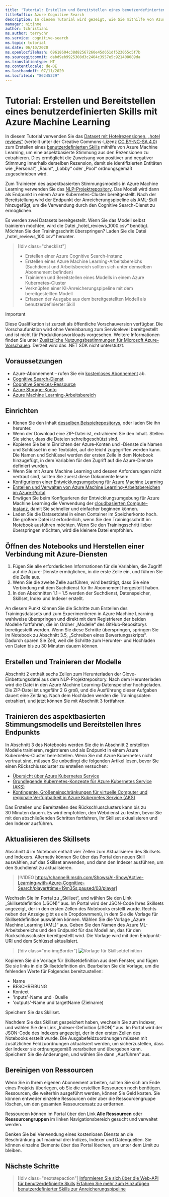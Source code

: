 ```yaml
---
title: 'Tutorial: Erstellen und Bereitstellen eines benutzerdefinierten Skills mit Azure Machine Learning'
titleSuffix: Azure Cognitive Search
description: In diesem Tutorial wird gezeigt, wie Sie mithilfe von Azure Machine Learning einen benutzerdefinierten Skill für die KI-Anreicherungspipeline von Azure Cognitive Search erstellen und bereitstellen.
manager: nitinme
author: tchristiani
ms.author: terrychr
ms.service: cognitive-search
ms.topic: tutorial
ms.date: 06/10/2020
ms.openlocfilehash: 69618604c38d82567260e45d651df523055c5f7b
ms.sourcegitcommit: dabd9eb9925308d3c2404c3957e5c921408089da
ms.translationtype: HT
ms.contentlocale: de-DE
ms.lasthandoff: 07/11/2020
ms.locfileid: "86245329"
---
```

# <a name="tutorial-build-and-deploy-a-custom-skill-with-azure-machine-learning"></a>Tutorial: Erstellen und Bereitstellen eines benutzerdefinierten Skills mit Azure Machine Learning 

In diesem Tutorial verwenden Sie das [Dataset mit Hotelrezensionen, „hotel reviews“](https://www.kaggle.com/datafiniti/hotel-reviews) (verteilt unter der Creative Commons-Lizenz [CC BY-NC-SA 4.0](https://creativecommons.org/licenses/by-nc-sa/4.0/legalcode.txt)) zum Erstellen eines [benutzerdefinierten Skills](https://docs.microsoft.com/azure/search/cognitive-search-aml-skill) mithilfe von Azure Machine Learning, um eine aspektbasierte Stimmung aus den Rezensionen zu extrahieren. Dies ermöglicht die Zuweisung von positiver und negativer Stimmung innerhalb derselben Rezension, damit sie identifizierten Entitäten wie „Personal“, „Raum“, „Lobby“ oder „Pool“ ordnungsgemäß zugeschrieben wird.

Zum Trainieren des aspektbasierten Stimmungsmodells in Azure Machine Learning verwenden Sie das [NLP-Projektrepository](https://github.com/microsoft/nlp-recipes/tree/master/examples/sentiment_analysis/absa). Das Modell wird dann als Endpunkt in einem Azure Kubernetes-Cluster bereitgestellt. Nach der Bereitstellung wird der Endpunkt der Anreicherungspipeline als AML-Skill hinzugefügt, um die Verwendung durch den Cognitive Search-Dienst zu ermöglichen.

Es werden zwei Datasets bereitgestellt. Wenn Sie das Modell selbst trainieren möchten, wird die Datei „hotel_reviews_1000.csv“ benötigt. Möchten Sie den Trainingsschritt überspringen? Laden Sie die Datei „hotel_reviews_100.csv“ herunter.

> [!div class="checklist"]
> * Erstellen einer Azure Cognitive Search-Instanz
> * Erstellen eines Azure Machine Learning-Arbeitsbereichs (Suchdienst und Arbeitsbereich sollten sich unter demselben Abonnement befinden)
> * Trainieren und Bereitstellen eines Modells in einem Azure Kubernetes-Cluster
> * Verknüpfen einer KI-Anreicherungspipeline mit dem bereitgestellten Modell
> * Erfassen der Ausgabe aus dem bereitgestellten Modell als benutzerdefinierter Skill

> [!IMPORTANT] 
> Diese Qualifikation ist zurzeit als öffentliche Vorschauversion verfügbar. Die Vorschaufunktion wird ohne Vereinbarung zum Servicelevel bereitgestellt und ist nicht für Produktionsworkloads vorgesehen. Weitere Informationen finden Sie unter [Zusätzliche Nutzungsbestimmungen für Microsoft Azure-Vorschauen](https://azure.microsoft.com/support/legal/preview-supplemental-terms/). Derzeit wird das .NET SDK nicht unterstützt.

## <a name="prerequisites"></a>Voraussetzungen

* Azure-Abonnement – rufen Sie ein [kostenloses Abonnement](https://azure.microsoft.com/free/?WT.mc_id=A261C142F) ab.
* [Cognitive Search-Dienst](https://docs.microsoft.com/azure/search/search-get-started-arm)
* [Cognitive Services-Ressource](https://docs.microsoft.com/azure/cognitive-services/cognitive-services-apis-create-account?tabs=multiservice%2Cwindows)
* [Azure Storage-Konto](https://docs.microsoft.com/azure/storage/common/storage-account-create?toc=%2Fazure%2Fstorage%2Fblobs%2Ftoc.json&tabs=azure-portal)
* [Azure Machine Learning-Arbeitsbereich](https://docs.microsoft.com/azure/machine-learning/how-to-manage-workspace)

## <a name="setup"></a>Einrichten

* Klonen Sie den Inhalt [desselben Beispielrepositorys](https://github.com/Azure-Samples/azure-search-python-samples/tree/master/AzureML-Custom-Skill), oder laden Sie ihn herunter.
* Wenn der Download eine ZIP-Datei ist, extrahieren Sie den Inhalt. Stellen Sie sicher, dass die Dateien schreibgeschützt sind.
* Kopieren Sie beim Einrichten der Azure-Konten und -Dienste die Namen und Schlüssel in eine Textdatei, auf die leicht zugegriffen werden kann. Die Namen und Schlüssel werden der ersten Zelle in dem Notebook hinzugefügt, in dem Variablen für den Zugriff auf die Azure-Dienste definiert wurden.
* Wenn Sie mit Azure Machine Learning und dessen Anforderungen nicht vertraut sind, sollten Sie zuerst diese Dokumente lesen:
 * [Konfigurieren einer Entwicklungsumgebung für Azure Machine Learning](https://docs.microsoft.com/azure/machine-learning/how-to-configure-environment)
 * [Erstellen und Verwalten von Azure Machine Learning-Arbeitsbereichen im Azure-Portal](https://docs.microsoft.com/azure/machine-learning/how-to-manage-workspace)
 * Erwägen Sie beim Konfigurieren der Entwicklungsumgebung für Azure Machine Learning die Verwendung der [cloudbasierten Compute-Instanz](https://docs.microsoft.com/azure/machine-learning/how-to-configure-environment#compute-instance), damit Sie schneller und einfacher beginnen können.
* Laden Sie die Datasetdatei in einen Container im Speicherkonto hoch. Die größere Datei ist erforderlich, wenn Sie den Trainingsschritt im Notebook ausführen möchten. Wenn Sie den Trainingsschritt lieber überspringen möchten, wird die kleinere Datei empfohlen.

## <a name="open-notebook-and-connect-to-azure-services"></a>Öffnen des Notebooks und Herstellen einer Verbindung mit Azure-Diensten

1. Fügen Sie alle erforderlichen Informationen für die Variablen, die Zugriff auf die Azure-Dienste ermöglichen, in die erste Zelle ein, und führen Sie die Zelle aus.
1. Wenn Sie die zweite Zelle ausführen, wird bestätigt, dass Sie eine Verbindung mit dem Suchdienst für Ihr Abonnement hergestellt haben.
1. In den Abschnitten 1.1 – 1.5 werden der Suchdienst, Datenspeicher, Skillset, Index und Indexer erstellt.

An diesem Punkt können Sie die Schritte zum Erstellen des Trainingsdatasets und zum Experimentieren in Azure Machine Learning wahlweise überspringen und direkt mit dem Registrieren der beiden Modelle fortfahren, die im Ordner „Modelle“ des GitHub-Repositorys bereitgestellt werden. Wenn Sie diese Schritte überspringen, springen Sie im Notebook zu Abschnitt 3.5, „Schreiben eines Bewertungsskripts“. Dadurch sparen Sie Zeit, weil die Schritte zum Herunter- und Hochladen von Daten bis zu 30 Minuten dauern können.

## <a name="creating-and-training-the-models"></a>Erstellen und Trainieren der Modelle

Abschnitt 2 enthält sechs Zellen zum Herunterladen der Glove-Einbettungsdatei aus dem NLP-Projektrepository. Nach dem Herunterladen wird die Datei in den Azure Machine Learning-Datenspeicher hochgeladen. Die ZIP-Datei ist ungefähr 2 G groß, und die Ausführung dieser Aufgaben dauert eine Zeitlang. Nach dem Hochladen werden die Trainingsdaten extrahiert, und jetzt können Sie mit Abschnitt 3 fortfahren.

## <a name="train-the-aspect-based-sentiment-model-and-deploy-your-endpoint"></a>Trainieren des aspektbasierten Stimmungsmodells und Bereitstellen Ihres Endpunkts

In Abschnitt 3 des Notebooks werden Sie die in Abschnitt 2 erstellten Modelle trainieren, registrieren und als Endpunkt in einem Azure Kubernetes-Cluster bereitstellen. Wenn Sie mit Azure Kubernetes nicht vertraut sind, müssen Sie unbedingt die folgenden Artikel lesen, bevor Sie einen Rückschlusscluster zu erstellen versuchen:

* [Übersicht über Azure Kubernetes Service](https://docs.microsoft.com/azure/aks/intro-kubernetes)
* [Grundlegende Kubernetes-Konzepte für Azure Kubernetes Service (AKS)](https://docs.microsoft.com/azure/aks/concepts-clusters-workloads)
* [Kontingente, Größeneinschränkungen für virtuelle Computer und regionale Verfügbarkeit in Azure Kubernetes Service (AKS)](https://docs.microsoft.com/azure/aks/quotas-skus-regions)

Das Erstellen und Bereitstellen des Rückschlussclusters kann bis zu 30 Minuten dauern. Es wird empfohlen, den Webdienst zu testen, bevor Sie mit den abschließenden Schritten fortfahren, Ihr Skillset aktualisieren und den Indexer ausführen.

## <a name="update-the-skillset"></a>Aktualisieren des Skillsets

Abschnitt 4 im Notebook enthält vier Zellen zum Aktualisieren des Skillsets und Indexers. Alternativ können Sie über das Portal den neuen Skill auswählen, auf das Skillset anwenden, und dann den Indexer ausführen, um den Suchdienst zu aktualisieren.

> [!VIDEO https://channel9.msdn.com/Shows/AI-Show/Active-Learning-with-Azure-Cognitive-Search/player#time=19m35s:paused/03/player]

Wechseln Sie im Portal zu „Skillset“, und wählen Sie den Link „Skillsetdefinition (JSON)“ aus. Im Portal wird der JSON-Code Ihres Skillsets angezeigt, der in den ersten Zellen des Notebooks erstellt wurde. Rechts neben der Anzeige gibt es ein Dropdownmenü, in dem Sie die Vorlage für Skillsetdefinition auswählen können. Wählen Sie die Vorlage „Azure Machine Learning (AML)“ aus. Geben Sie den Namen des Azure ML-Arbeitsbereichs und den Endpunkt für das Modell an, das für den Rückschlusscluster bereitgestellt wird. Die Vorlage wird mit dem Endpunkt-URI und dem Schlüssel aktualisiert.

> [!div class="mx-imgBorder"]
> ![Vorlage für Skillsetdefinition](media/cognitive-search-aml-skill/portal-aml-skillset-definition.png)

Kopieren Sie die Vorlage für Skillsetdefinition aus dem Fenster, und fügen Sie sie links in die Skillsetdefinition ein. Bearbeiten Sie die Vorlage, um die fehlenden Werte für Folgendes bereitzustellen:

* Name
* BESCHREIBUNG
* Kontext
* 'inputs'-Name und -Quelle
* 'outputs'-Name und targetName (Zielname)

Speichern Sie das Skillset.

Nachdem Sie das Skillset gespeichert haben, wechseln Sie zum Indexer, und wählen Sie den Link „Indexer-Definition (JSON)“ aus. Im Portal wird der JSON-Code des Indexers angezeigt, der in den ersten Zellen des Notebooks erstellt wurde. Die Ausgabefeldzuordnungen müssen mit zusätzlichen Feldzuordnungen aktualisiert werden, um sicherzustellen, dass der Indexer sie ordnungsgemäß verarbeiten und übergeben kann. Speichern Sie die Änderungen, und wählen Sie dann „Ausführen“ aus. 

## <a name="clean-up-resources"></a>Bereinigen von Ressourcen

Wenn Sie in Ihrem eigenen Abonnement arbeiten, sollten Sie sich am Ende eines Projekts überlegen, ob Sie die erstellten Ressourcen noch benötigen. Ressourcen, die weiterhin ausgeführt werden, können Sie Geld kosten. Sie können entweder einzelne Ressourcen oder aber die Ressourcengruppe löschen, um den gesamten Ressourcensatz zu entfernen.

Ressourcen können im Portal über den Link **Alle Ressourcen** oder **Ressourcengruppen** im linken Navigationsbereich gesucht und verwaltet werden.

Denken Sie bei Verwendung eines kostenlosen Diensts an die Beschränkung auf maximal drei Indizes, Indexer und Datenquellen. Sie können einzelne Elemente über das Portal löschen, um unter dem Limit zu bleiben.

## <a name="next-steps"></a>Nächste Schritte

> [!div class="nextstepaction"]
> [Informieren Sie sich über die Web-API für benutzerdefinierte Skills](https://docs.microsoft.com/azure/search/cognitive-search-custom-skill-web-api)
> [Erfahren Sie mehr zum Hinzufügen benutzerdefinierter Skills zur Anreicherungspipeline](https://docs.microsoft.com/azure/search/cognitive-search-custom-skill-interface)